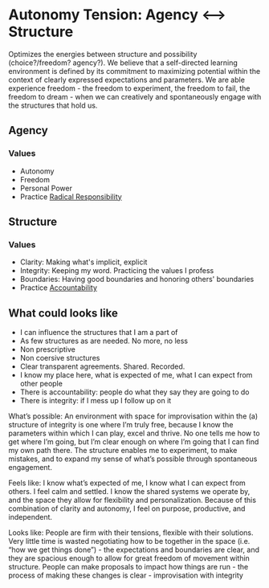 # Autonomy Tension: Agency <--> Structure

Optimizes the energies between structure and possibility (choice?/freedom? agency?). We believe that a self-directed learning environment is defined by its commitment to maximizing potential within the context of clearly expressed expectations and parameters. We are able experience freedom - the freedom to experiment, the freedom to fail, the freedom to dream - when we can creatively and spontaneously engage with the structures that hold us.

## Agency

### Values
- Autonomy
- Freedom
- Personal Power
- Practice [Radical Responsibility](/Practices/Radical_Responsibility.md)


## Structure

### Values
- Clarity: Making what's implicit, explicit
- Integrity: Keeping my word. Practicing the values I profess
- Boundaries: Having good boundaries and honoring others' boundaries
- Practice [Accountability](/practices/Accountability.md)

## What could looks like
- I can influence the structures that I am a part of
- As few structures as are needed. No more, no less
- Non prescriptive
- Non coersive structures
- Clear transparent agreements. Shared. Recorded.
- I know my place here, what is expected of me, what I can expect from other people
- There is accountability: people do what they say they are going to do
- There is integrity: if I mess up I follow up on it

What’s possible: An environment with space for improvisation within the (a) structure of integrity is one where I’m truly free, because I know the parameters within which I can play, excel and thrive. No one tells me how to get where I’m going, but I’m clear enough on where I’m going that I can find my own path there. The structure enables me to experiment, to make mistakes, and to expand my sense of what’s possible through spontaneous engagement.

Feels like: I know what’s expected of me, I know what I can expect from others. I feel calm and settled. I know the shared systems we operate by, and the space they allow for flexibility and personalization. Because of this combination of clarity and autonomy, I feel on purpose, productive, and independent.

Looks like: People are firm with their tensions, flexible with their solutions. Very little time is wasted negotiating how to be together in the space (i.e. “how we get things done”) - the expectations and boundaries are clear, and they are spacious enough to allow for great freedom of movement within structure. People can make proposals to impact how things are run - the process of making these changes is clear - improvisation with integrity
